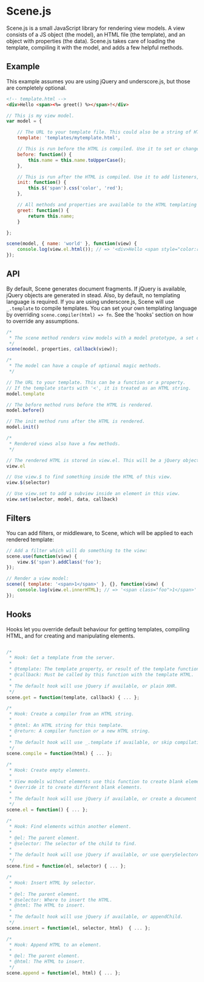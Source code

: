 # Scene.js

Scene.js is a small JavaScript library for rendering view models. A view consists of a JS object (the model), an HTML file (the template), and an object with properties (the data). Scene.js takes care of loading the template, compiling it with the model, and adds a few helpful methods.

## Example

This example assumes you are using jQuery and underscore.js, but those are completely optional.

```html
<!-- template.html -->
<div>Hello <span><%= greet() %></span>!</div>
```

```javascript
// This is my view model.
var model = {

    // The URL to your template file. This could also be a string of HTML.
    template: 'templates/mytemplate.html',

    // This is run before the HTML is compiled. Use it to set or change properties.
    before: function() {
        this.name = this.name.toUpperCase();
    },

    // This is run after the HTML is compiled. Use it to add listeners, change HTML etc.
    init: function() {
        this.$('span').css('color', 'red');
    },

    // All methods and properties are available to the HTML templating language.
    greet: function() {
        return this.name;
    }

};

scene(model, { name: 'world' }, function(view) {
    console.log(view.el.html()); // => '<div>Hello <span style="color:red">WORLD</span>!</div>'
});
```

## API

By default, Scene generates document fragments. If jQuery is available, jQuery objects are generated in stead.
Also, by default, no templating language is required.
If you are using underscore.js, Scene will use `_.template` to compile templates.
You can set your own templating language by overriding `scene.compiler(html) => fn`.
See the 'hooks' section on how to override any assumptions.

```javascript
/*
 * The scene method renders view models with a model prototype, a set of properties, and a callback.
 */
scene(model, properties, callback(view));

/*
 * The model can have a couple of optional magic methods.
 */

// The URL to your template. This can be a function or a property.
// If the template starts with '<', it is treated as an HTML string.
model.template

// The before method runs before the HTML is rendered.
model.before()

// The init method runs after the HTML is rendered.
model.init()

/*
 * Rendered views also have a few methods.
 */

// The rendered HTML is stored in view.el. This will be a jQuery object or a document fragment.
view.el

// Use view.$ to find something inside the HTML of this view.
view.$(selector)

// Use view.set to add a subview inside an element in this view.
view.set(selector, model, data, callback)
```

## Filters

You can add filters, or middleware, to Scene, which will be applied to each rendered template:

```javascript
// Add a filter which will do something to the view:
scene.use(function(view) {
    view.$('span').addClass('foo');
});

// Render a view model:
scene({ template: '<span>1</span>' }, {}, function(view) {
    console.log(view.el.innerHTML); // => '<span class="foo">1</span>'
});
```

## Hooks

Hooks let you override default behaviour for getting templates, compiling HTML, and for
creating and manipulating elements.

```javascript

/*
 * Hook: Get a template from the server.
 *
 * @template: The template property, or result of the template function.
 * @callback: Must be called by this function with the template HTML.
 *
 * The default hook will use jQuery if available, or plain XHR.
 */
scene.get = function(template, callback) { ... };

/*
 * Hook: Create a compiler from an HTML string.
 *
 * @html: An HTML string for this template.
 * @return: A compiler function or a new HTML string.
 *
 * The default hook will use _.template if available, or skip compilation.
 */
scene.compile = function(html) { ... };

/*
 * Hook: Create empty elements.
 *
 * View models without elements use this function to create blank elements.
 * Override it to create different blank elements.
 *
 * The default hook will use jQuery if available, or create a document fragment.
 */
scene.el = function() { ... };

/*
 * Hook: Find elements within another element.
 *
 * @el: The parent element.
 * @selector: The selector of the child to find.
 *
 * The default hook will use jQuery if available, or use querySelectorAll.
 */
scene.find = function(el, selector) { ... };

/*
 * Hook: Insert HTML by selector.
 *
 * @el: The parent element.
 * @selector: Where to insert the HTML.
 * @html: The HTML to insert.
 *
 * The default hook will use jQuery if available, or appendChild.
 */
scene.insert = function(el, selector, html)  { ... };

/*
 * Hook: Append HTML to an element.
 *
 * @el: The parent element.
 * @html: The HTML to insert.
 */
scene.append = function(el, html) { ... };
```
